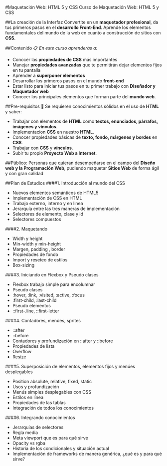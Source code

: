#Maquetación Web: HTML 5 y CSS
Curso de Maquetación Web: HTML 5 y CSS

##La creación de la Interfaz
Convertite en un **maquetador profesional**, da tus primeros pasos en el **desarrollo Front-End**. Aprende los elementos fundamentales del mundo de la web en cuanto a construcción de sitios con **CSS**.

##Contenido 📋
_En este curso aprenderás a:_
* Conocer las **propiedades de CSS** más importantes
* Manejar **propiedades avanzadas** que te permitirán dejar elementos fijos en tu pantalla
* Aprender a **superponer elementos**
* Desarrollar los primeros pasos en el mundo **front-end**
* Estar listo para iniciar tus pasos en tu primer trabajo con **Diseñador y Maquetador web**
* Conocer los principales elementos que forman parte del **mundo web**.

##Pre-requisitos 🔧
Se requieren conocimientos sólidos en el uso de **HTML** y saber:

* Trabajar con elementos de **HTML** como **textos, enunciados, párrafos, imágenes y vínculos**.
* Implementacion **CSS** en nuestro **HTML**.
* Conocer propiedades básicas de **texto, fondo, márgenes y bordes** en **CSS**.
* Trabajar con **CSS** y **ví­nculos**.
* Subir tu propio **Proyecto Web a Internet**.

##Público:
Personas que quieran desempeñarse en el campo del **Diseño web y la Programación Web**, pudiendo maquetar **Sitios Web** de forma ágil y con gran calidad

##Plan de Estudios
####1. Introducción al mundo del CSS
* Nuevos elementos semánticos de HTML5
* Implementación de CSS en HTML
* Trabajo externo, interno y en linea
* Jerarquía entre las tres maneras de implementación
* Selectores de elemento, clase y id
* Selectores compuestos

####2. Maquetando
* Width y height
* Min-width y min-height
* Margen, padding , border
* Propiedades de fondo
* Import y reseteo de estilos
* Box-sizing

####3. Iniciando en Flexbox y Pseudo clases
* Flexbox trabajo simple para encolumnar
* Pseudo clases
* :hover, :link, :visited, :active, :focus
* :first-child, :last-child
* Pseudo elementos
* ::first-.line, ::first-letter

####4. Contadores, menúes, sprites
* ::after
* ::before
* Contadores y profundización en ::after y ::before
* Propiedades de lista
* Overflow
* Resize

####5. Superposición de elementos, elementos fijos y menúes desplegables
* Position absolute, relative, fixed, static
* Usos y profundización
* Menús simples desplegables con CSS
* Estilos en línea
* Propiedades de las tablas
* Integración de todos los conocimientos

####6. Integrando conocimientos
* Jerarquías de selectores
* Regla media
* Meta viewport que es para qué sirve
* Opacity vs rgba
* Historia de los condicionales y situación actual
* Implementación de frameworks de manera genérica, ¿qué es y para qué sirve?
